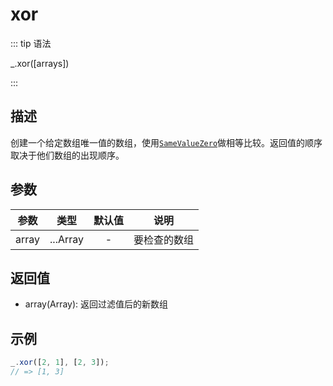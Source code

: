 # xor

::: tip 语法

_.xor([arrays])

:::

## 描述

创建一个给定数组唯一值的数组，使用[`SameValueZero`](https://262.ecma-international.org/6.0/#sec-samevaluezero)做相等比较。返回值的顺序取决于他们数组的出现顺序。

## 参数

|  参数  |   类型   | 默认值 |     说明     |
| :----: | :------: | :----: | :----------: |
| array  | ...Array |   -    | 要检查的数组 |

## 返回值

+ array(Array): 返回过滤值后的新数组

## 示例

```js
_.xor([2, 1], [2, 3]);
// => [1, 3]
```
